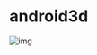 android3d
=========
![img](https://raw.githubusercontent.com/ss1271/android3d/master/screenshot.png)